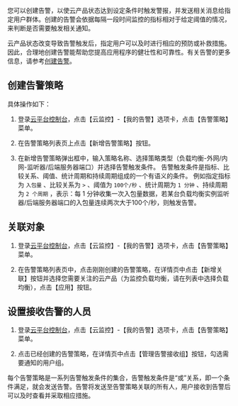 您可以创建告警，以使云产品状态达到设定条件时触发警报，并发送相关消息给指定用户群体。创建的告警会依据每隔一段时间监控的指标相对于给定阈值的情况，来判断是否需要触发相关通知。

云产品状态改变导致告警触发后，指定用户可以及时进行相应的预防或补救措施。因此，合理地创建告警能帮助您提高应用程序的健壮性和可靠性。有关告警的更多信息，请参考[创建告警](/document/product/248/1073)。

## 创建告警策略

具体操作如下：

1. 登录[云平台控制台](http://console.tcecqpoc.fsphere.cn/)，点击【云监控】-【我的告警】选项卡，点击【告警策略】菜单。

2. 在告警策略列表页上点击【新增告警策略】按钮。

3. 在新增告警策略弹出框中，输入策略名称、选择策略类型（负载均衡-外网/内网-监听器/后端服务器端口）并选择告警触发条件。
告警触发条件是指标、比较关系、阈值、统计周期和持续周期组成的一个有语义的条件。
例如指定指标为 `入包量` 、比较关系为 `>` 、阈值为 `100个/秒` 、统计周期为 `1 分钟` 、持续周期为 `2 个周期` ，表示：每 1 分钟收集一次入包量数据，若某台负载均衡实例监听器/后端服务器端口的入包量连续两次大于100个/秒，则触发告警。


## 关联对象
1. 登录[云平台控制台](http://console.tcecqpoc.fsphere.cn/)，点击【云监控】-【我的告警】选项卡，点击【告警策略】菜单。

2. 在告警策略列表页中，点击刚刚创建的告警策略，在详情页中点击【新增关联】按钮并选择您需要关注的云产品（为监控负载均衡，请在列表中选择负载均衡），点击【应用】按钮。

## 设置接收告警的人员
1. 登录[云平台控制台](http://console.tcecqpoc.fsphere.cn/)，点击【云监控】-【我的告警】选项卡，点击【告警策略】菜单。

2. 点击已经创建的告警策略，在详情页中点击【管理告警接收组】按钮，勾选需要通知的用户组。

每个告警策略是一系列告警触发条件的集合，告警触发条件是“或”关系，即一个条件满足，就会发送告警。告警将发送至告警策略关联的所有人，用户接收到告警后可以及时查看并采取相应措施。
